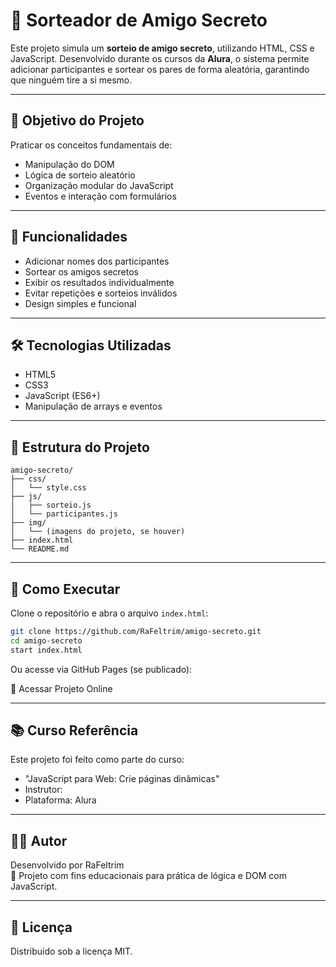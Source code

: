 # 🎁 Sorteador de Amigo Secreto

Este projeto simula um **sorteio de amigo secreto**, utilizando HTML, CSS e JavaScript. Desenvolvido durante os cursos da **Alura**, o sistema permite adicionar participantes e sortear os pares de forma aleatória, garantindo que ninguém tire a si mesmo.

---

## 🧠 Objetivo do Projeto

Praticar os conceitos fundamentais de:

- Manipulação do DOM
- Lógica de sorteio aleatório
- Organização modular do JavaScript
- Eventos e interação com formulários

---

## 🔧 Funcionalidades

- Adicionar nomes dos participantes
- Sortear os amigos secretos
- Exibir os resultados individualmente
- Evitar repetições e sorteios inválidos
- Design simples e funcional

---

## 🛠️ Tecnologias Utilizadas

- HTML5
- CSS3
- JavaScript (ES6+)
- Manipulação de arrays e eventos

---

## 📁 Estrutura do Projeto

```plaintext
amigo-secreto/
├── css/
│   └── style.css
├── js/
│   ├── sorteio.js
│   └── participantes.js
├── img/
│   └── (imagens do projeto, se houver)
├── index.html
└── README.md
```

---

## 🚀 Como Executar

Clone o repositório e abra o arquivo `index.html`:

```bash
git clone https://github.com/RaFeltrim/amigo-secreto.git
cd amigo-secreto
start index.html
```

Ou acesse via GitHub Pages (se publicado):

🔗 Acessar Projeto Online

---

## 📚 Curso Referência

Este projeto foi feito como parte do curso:

- "JavaScript para Web: Crie páginas dinâmicas"
- Instrutor: 
- Plataforma: Alura

---

## 👨‍💻 Autor

Desenvolvido por RaFeltrim  
🔄 Projeto com fins educacionais para prática de lógica e DOM com JavaScript.

---

## 📄 Licença

Distribuído sob a licença MIT.
